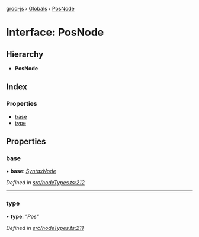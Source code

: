 [groq-js](../README.md) › [Globals](../globals.md) › [PosNode](posnode.md)

# Interface: PosNode

## Hierarchy

* **PosNode**

## Index

### Properties

* [base](posnode.md#base)
* [type](posnode.md#type)

## Properties

###  base

• **base**: *[SyntaxNode](../globals.md#syntaxnode)*

*Defined in [src/nodeTypes.ts:212](https://github.com/sanity-io/groq-js/blob/fc2de3c/src/nodeTypes.ts#L212)*

___

###  type

• **type**: *"Pos"*

*Defined in [src/nodeTypes.ts:211](https://github.com/sanity-io/groq-js/blob/fc2de3c/src/nodeTypes.ts#L211)*
